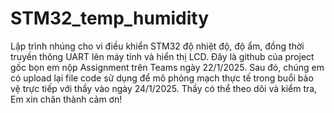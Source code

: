 # STM32_temp_humidity
Lập trình nhúng cho vi điều khiển STM32 độ nhiệt độ, độ ẩm, đồng thời truyền thông UART lên máy tính và hiển thị LCD.
Đây là github của project gốc bọn em nộp Assignment trên Teams ngày 22/1/2025.
Sau đó, chúng em có upload lại file code sử dụng để mô phỏng mạch thực tế trong buổi bảo vệ trực tiếp với thầy vào ngày 24/1/2025.
Thầy có thể theo dõi và kiểm tra,
Em xin chân thành cảm ơn!
